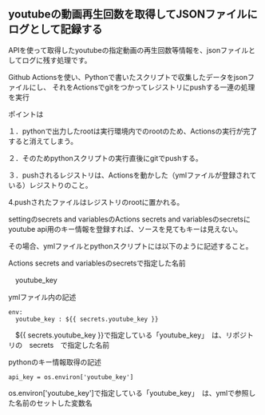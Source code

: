 ## youtubeの動画再生回数を取得してJSONファイルにログとして記録する

APIを使って取得したyoutubeの指定動画の再生回数等情報を、jsonファイルとしてログに残す処理です。

Github Actionsを使い、Pythonで書いたスクリプトで収集したデータをjsonファイルにし、
それをActionsでgitをつかってレジストリにpushする一連の処理を実行

ポイントは

１．pythonで出力したrootは実行環境内でのrootのため、Actionsの実行が完了すると消えてしまう。

２．そのためpythonスクリプトの実行直後にgitでpushする。

３．pushされるレジストリは、Actionsを動かした（ymlファイルが登録されている）レジストりのこと。

4.pushされたファイルはレジストリのrootに置かれる。


settingのsecrets and variablesのActions secrets and variablesのsecretsに
youtube api用のキー情報を登録すれば、ソースを見てもキーは見えない。

その場合、ymlファイルとpythonスクリプトには以下のように記述すること。

Actions secrets and variablesのsecretsで指定した名前

　youtube_key

ymlファイル内の記述
```
env:
  youtube_key : ${{ secrets.youtube_key }}
```
　${{ secrets.youtube_key }}で指定している「youtube_key」　は、リポジトリの　secrets　で指定した名前

pythonのキー情報取得の記述
```
api_key = os.environ['youtube_key']
```
os.environ['youtube_key']で指定している「youtube_key」　は、ymlで参照した名前のセットした変数名
